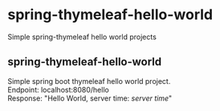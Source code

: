 # spring-thymeleaf-hello-world
Simple spring-thymeleaf hello world projects 

## spring-thymeleaf-hello-world
Simple spring boot thymeleaf hello world project.  
Endpoint: localhost:8080/hello  
Response: "Hello World, server time: *server time*"

